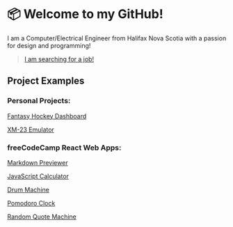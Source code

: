 # 📦 Welcome to my GitHub!
I am a Computer/Electrical Engineer from Halifax Nova Scotia with a passion for design and programming!

>[I am searching for a job!](https://www.linkedin.com/in/weakbox/)

## Project Examples

### Personal Projects:

[Fantasy Hockey Dashboard](https://github.com/weakbox/Fantasy-Hockey-Dashboard)

[XM-23 Emulator](https://github.com/weakbox/XM23-Emulator)

### freeCodeCamp React Web Apps:

[Markdown Previewer](https://github.com/weakbox/FCC-Markdown-Previewer)

[JavaScript Calculator](https://github.com/weakbox/FCC-JavaScript-Calculator)

[Drum Machine](https://github.com/weakbox/FCC-Drum-Machine)

[Pomodoro Clock](https://github.com/weakbox/FCC-Pomodoro-Clock)

[Random Quote Machine](https://github.com/weakbox/FCC-Random-Quote-Machine)
